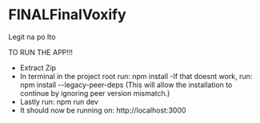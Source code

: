 # FINALFinalVoxify

Legit na po Ito

TO RUN THE APP!!!

- Extract Zip
- In terminal in the project root run: npm install
  -If that doesnt work, run: npm install --legacy-peer-deps
  (This will allow the installation to continue by ignoring peer version mismatch.)
- Lastly run: npm run dev
- It should now be running on: http://localhost:3000
